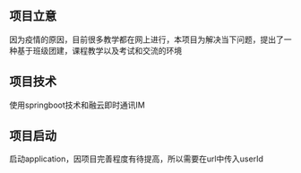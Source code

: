 ## 项目立意
因为疫情的原因，目前很多教学都在网上进行，本项目为解决当下问题，提出了一种基于班级团建，课程教学以及考试和交流的环境

## 项目技术
使用springboot技术和融云即时通讯IM

## 项目启动
启动application，因项目完善程度有待提高，所以需要在url中传入userId
